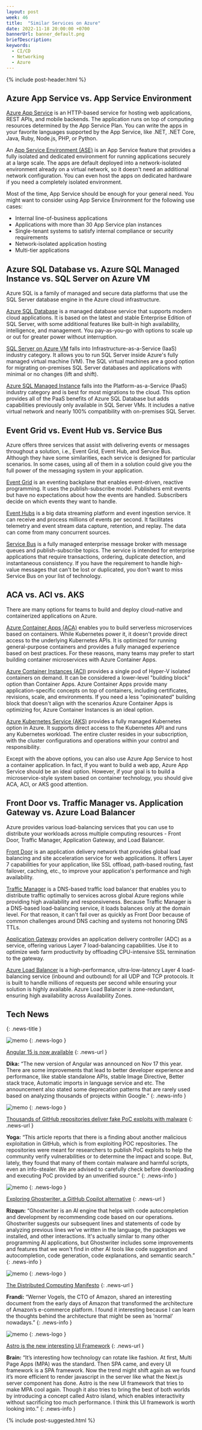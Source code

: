 ```yaml
---
layout: post
week: 46
title:  "Similar Services on Azure"
date: 2022-11-18 20:00:00 +0700
bannerUrl: banner_default.png
briefDescription: 
keywords:
  - CI/CD
  - Networking
  - Azure
---
```


{% include post-header.html %}

## Azure App Service vs. App Service Environment

[Azure App Service](https://learn.microsoft.com/en-us/azure/app-service/) is an HTTP-based service for hosting web applications, REST APIs, and mobile backends. The application runs on top of computing resources determined by the App Service Plan. You can write the apps in your favorite languages supported by the App Service, like .NET, .NET Core, Java, Ruby, Node.js, PHP, or Python.

An [App Service Environment (ASE)](https://learn.microsoft.com/en-us/azure/app-service/environment/) is an App Service feature that provides a fully isolated and dedicated environment for running applications securely at a large scale. The apps are default deployed into a network-isolated environment already on a virtual network, so it doesn't need an additional network configuration. You can even host the apps on dedicated hardware if you need a completely isolated environment.

Most of the time, App Service should be enough for your general need. You might want to consider using App Service Environment for the following use cases:
- Internal line-of-business applications
- Applications with more than 30 App Service plan instances
- Single-tenant systems to satisfy internal compliance or security requirements
- Network-isolated application hosting
- Multi-tier applications

## Azure SQL Database vs. Azure SQL Managed Instance vs. SQL Server on Azure VM

Azure SQL is a family of managed and secure data platforms that use the SQL Server database engine in the Azure cloud infrastructure.

[Azure SQL Database](https://learn.microsoft.com/en-us/azure/azure-sql/database/sql-database-paas-overview?view=azuresql) is a managed database service that supports modern cloud applications. It is based on the latest and stable Enterprise Edition of SQL Server, with some additional features like built-in high availability, intelligence, and management. You pay-as-you-go with options to scale up or out for greater power without interruption.

[SQL Server on Azure VM](https://learn.microsoft.com/en-us/azure/azure-sql/virtual-machines/windows/sql-server-on-azure-vm-iaas-what-is-overview?view=azuresql) falls into Infrastructure-as-a-Service (IaaS) industry category. It allows you to run SQL Server inside Azure's fully managed virtual machine (VM). The SQL virtual machines are a good option for migrating on-premises SQL Server databases and applications with minimal or no changes (lift and shift).

[Azure SQL Managed Instance](https://learn.microsoft.com/en-us/azure/azure-sql/managed-instance/sql-managed-instance-paas-overview?view=azuresql) falls into the Platform-as-a-Service (PaaS) industry category and is best for most migrations to the cloud. This option provides all of the PaaS benefits of Azure SQL Database but adds capabilities previously only available in SQL Server VMs. It includes a native virtual network and nearly 100% compatibility with on-premises SQL Server.

## Event Grid vs. Event Hub vs. Service Bus

Azure offers three services that assist with delivering events or messages throughout a solution, i.e., Event Grid, Event Hub, and Service Bus. Although they have some similarities, each service is designed for particular scenarios. In some cases, using all of them in a solution could give you the full power of the messaging system in your application.

[Event Grid](https://learn.microsoft.com/en-us/azure/event-grid/overview) is an eventing backplane that enables event-driven, reactive programming. It uses the publish-subscribe model. Publishers emit events but have no expectations about how the events are handled. Subscribers decide on which events they want to handle.

[Event Hubs](https://learn.microsoft.com/en-us/azure/event-hubs/event-hubs-about) is a big data streaming platform and event ingestion service. It can receive and process millions of events per second. It facilitates telemetry and event stream data capture, retention, and replay. The data can come from many concurrent sources.

[Service Bus](https://learn.microsoft.com/en-us/azure/service-bus-messaging/service-bus-messaging-overview) is a fully managed enterprise message broker with message queues and publish-subscribe topics. The service is intended for enterprise applications that require transactions, ordering, duplicate detection, and instantaneous consistency. If you have the requirement to handle high-value messages that can't be lost or duplicated, you don't want to miss Service Bus on your list of technology.

## ACA vs. ACI vs. AKS

There are many options for teams to build and deploy cloud-native and containerized applications on Azure.

[Azure Container Apps (ACA)](https://learn.microsoft.com/en-us/azure/container-apps/overview) enables you to build serverless microservices based on containers. While Kubernetes power it, it doesn't provide direct access to the underlying Kubernetes APIs. It is optimized for running general-purpose containers and provides a fully managed experience based on best practices. For these reasons, many teams may prefer to start building container microservices with Azure Container Apps.

[Azure Container Instances (ACI)](https://learn.microsoft.com/en-us/azure/container-instances/) provides a single pod of Hyper-V isolated containers on demand. It can be considered a lower-level "building block" option than Container Apps. Azure Container Apps provide many application-specific concepts on top of containers, including certificates, revisions, scale, and environments. If you need a less "opinionated" building block that doesn't align with the scenarios Azure Container Apps is optimizing for, Azure Container Instances is an ideal option.

[Azure Kubernetes Service (AKS)](https://learn.microsoft.com/en-us/azure/aks/intro-kubernetes) provides a fully managed Kubernetes option in Azure. It supports direct access to the Kubernetes API and runs any Kubernetes workload. The entire cluster resides in your subscription, with the cluster configurations and operations within your control and responsibility.

Except with the above options, you can also use Azure App Service to host a container application. In fact, if you want to build a web app, Azure App Service should be an ideal option. However, if your goal is to build a microservice-style system based on container technology, you should give ACA, ACI, or AKS good attention.

## Front Door vs. Traffic Manager vs. Application Gateway vs. Azure Load Balancer

Azure provides various load-balancing services that you can use to distribute your workloads across multiple computing resources - Front Door, Traffic Manager, Application Gateway, and Load Balancer.

[Front Door](https://learn.microsoft.com/en-us/azure/frontdoor/front-door-overview) is an application delivery network that provides global load balancing and site acceleration service for web applications. It offers Layer 7 capabilities for your application, like SSL offload, path-based routing, fast failover, caching, etc., to improve your application's performance and high availability.

[Traffic Manager](https://learn.microsoft.com/en-us/azure/traffic-manager/traffic-manager-overview) is a DNS-based traffic load balancer that enables you to distribute traffic optimally to services across global Azure regions while providing high availability and responsiveness. Because Traffic Manager is a DNS-based load-balancing service, it loads balances only at the domain level. For that reason, it can't fail over as quickly as Front Door because of common challenges around DNS caching and systems not honoring DNS TTLs.

[Application Gateway](https://learn.microsoft.com/en-us/azure/application-gateway/overview) provides an application delivery controller (ADC) as a service, offering various Layer 7 load-balancing capabilities. Use it to optimize web farm productivity by offloading CPU-intensive SSL termination to the gateway.

[Azure Load Balancer](https://learn.microsoft.com/en-us/azure/load-balancer/load-balancer-overview) is a high-performance, ultra-low-latency Layer 4 load-balancing service (inbound and outbound) for all UDP and TCP protocols. It is built to handle millions of requests per second while ensuring your solution is highly available. Azure Load Balancer is zone-redundant, ensuring high availability across Availability Zones.

## Tech News
{: .news-title }

![memo](/assets/images/tech-news.svg)
{: .news-logo }

[Angular 15 is now available](https://blog.angular.io/angular-v15-is-now-available-df7be7f2f4c8)
{: .news-url }

__Dika:__ “The new version of Angular was announced on Nov 17 this year. There are some improvements that lead to better developer experience and performance, like stable standalone APIs, stable Image Directive, Better stack trace, Automatic imports in language service and etc. The announcement also stated some deprecation patterns that are rarely used based on analyzing thousands of projects within Google.”
{: .news-info }

![memo](/assets/images/tech-news.svg)
{: .news-logo }

[Thousands of GitHub repositories deliver fake PoC exploits with malware](https://www.bleepingcomputer.com/news/security/thousands-of-github-repositories-deliver-fake-poc-exploits-with-malware/)
{: .news-url }

__Yoga:__ “This article reports that there is a finding about another malicious exploitation in GitHub, which is from exploiting POC repositories. The repositories were meant for researchers to publish PoC exploits to help the community verify vulnerabilities or to determine the impact and scope. But, lately, they found that many of them contain malware and harmful scripts, even an info-stealer. We are advised to carefully check before downloading and executing PoC provided by an unverified source.”
{: .news-info }

![memo](/assets/images/tech-news.svg)
{: .news-logo }

[Exploring Ghostwriter, a GitHub Copilot alternative](https://blog.logrocket.com/ghostwriter-github-copilot-alternative/)
{: .news-url }

__Rizqun:__ “Ghostwriter is an AI engine that helps with code autocompletion and development by recommending code based on our operations. Ghostwriter suggests our subsequent lines and statements of code by analyzing previous lines we've written in the language, the packages we installed, and other interactions. It's actually similar to many other programming AI applications, but Ghostwriter includes some improvements and features that we won't find in other AI tools like code suggestion and autocompletion, code generation, code explanations, and semantic search.”
{: .news-info }

![memo](/assets/images/tech-news.svg)
{: .news-logo }

[The Distributed Computing Manifesto](https://www.allthingsdistributed.com/2022/11/amazon-1998-distributed-computing-manifesto.html)
{: .news-url }

__Frandi:__ “Werner Vogels, the CTO of Amazon, shared an interesting document from the early days of Amazon that transformed the architecture of Amazon’s e-commerce platform. I found it interesting because I can learn the thoughts behind the architecture that might be seen as ‘normal’ nowadays.”
{: .news-info }

![memo](/assets/images/tech-news.svg)
{: .news-logo }

[Astro is the new interesting UI Framework](https://docs.astro.build/en/concepts/why-astro/)
{: .news-url }

__Brain:__ “It’s interesting how technology can rotate like fashion. At first, Multi Page Apps (MPA) was the standard. Then SPA came, and every UI framework is a SPA framework. Now the trend might shift again as we found it’s more efficient to render javascript in the server like what the Next.js server component has done. Astro is the new UI framework that tries to make MPA cool again. Though it also tries to bring the best of both worlds by introducing a concept called Astro island, which enables interactivity without sacrificing too much performance. I think this UI framework is worth looking into.”
{: .news-info }

{% include post-suggested.html %}
